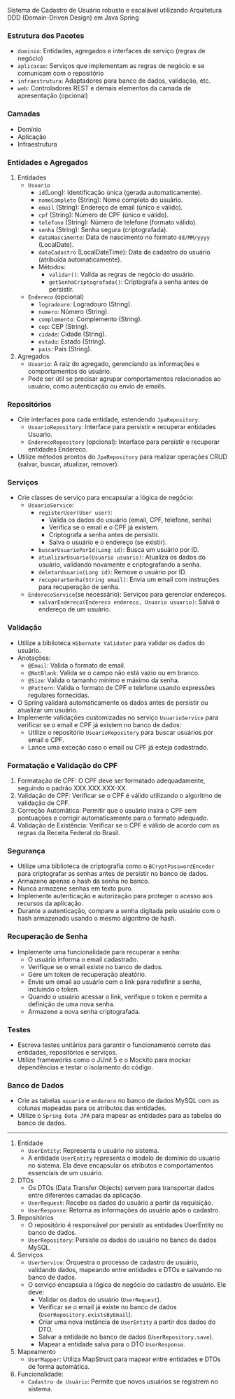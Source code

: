 Sistema de Cadastro de Usuário robusto e escalável utilizando Arquitetura DDD (Domain-Driven Design) em Java Spring

### Estrutura dos Pacotes

* `dominio`: Entidades, agregados e interfaces de serviço (regras de negócio)
* `aplicacao`: Serviços que implementam as regras de negócio e se comunicam com o repositório
* `infraestrutura`: Adaptadores para banco de dados, validação, etc.
* `web`: Controladores REST e demais elementos da camada de apresentação (opcional)

### Camadas

* Domínio
* Aplicação
* Infraestrutura

### Entidades e Agregados

1. Entidades
    * `Usuario`
        * `id`(Long): Identificação única (gerada automaticamente).
        * `nomeCompleto` (String): Nome completo do usuário.
        * `email` (String): Endereço de email (único e válido).
        * `cpf` (String): Número de CPF (único e válido).
        * `telefone` (String): Número de telefone (formato válido).
        * `senha` (String): Senha segura (criptografada).
        * `dataNascimento`: Data de nascimento no formato `dd/MM/yyyy` (LocalDate).
        * `dataCadastro` (LocalDateTime): Data de cadastro do usuário (atribuída automaticamente).
        * Métodos:
            * `validar()`: Valida as regras de negócio do usuário.
            * `getSenhaCriptografada()`: Criptografa a senha antes de persistir.
    * `Endereco` (opcional)
        * `logradouro`: Logradouro (String).
        * `numero`: Número (String).
        * `complemento`: Complemento (String).
        * `cep`: CEP (String).
        * `cidade`: Cidade (String).
        * `estado`: Estado (String).
        * `pais`: País (String).
2. Agregados
    * `Usuario`: A raiz do agregado, gerenciando as informações e comportamentos do usuário.
    * Pode ser útil se precisar agrupar comportamentos relacionados ao usuário, como autenticação ou envio de emails.

### Repositórios

* Crie interfaces para cada entidade, estendendo `JpaRepository`:
    * `UsuarioRepository`: Interface para persistir e recuperar entidades Usuario.
    * `EnderecoRepository` (opcional): Interface para persistir e recuperar entidades Endereco.
* Utilize métodos prontos do `JpaRepository` para realizar operações CRUD (salvar, buscar, atualizar, remover).

### Serviços

* Crie classes de serviço para encapsular a lógica de negócio:
    * `UsuarioService`:
        * `registerUser(User user)`:
            * Valida os dados do usuário (email, CPF, telefone, senha)
            * Verifica se o email e o CPF já existem.
            * Criptografa a senha antes de persistir.
            * Salva o usuário e o endereço (se existir).
        * `buscarUsuarioPorId(Long id)`: Busca um usuário por ID.
        * `atualizarUsuario(Usuario usuario)`: Atualiza os dados do usuário, validando novamente e criptografando a
          senha.
        * `deletarUsuario(Long id)`: Remove o usuário por ID.
        * `recuperarSenha(String email)`: Envia um email com instruções para recuperação de senha.
    * `EnderecoService`(se necessário): Serviços para gerenciar endereços.
        * `salvarEndereco(Endereco endereco, Usuario usuario)`: Salva o endereço de um usuário.

### Validação

* Utilize a biblioteca `Hibernate Validator` para validar os dados do usuário.
* Anotações:
    * `@Email`: Valida o formato de email.
    * `@NotBlank`: Valida se o campo não está vazio ou em branco.
    * `@Size`: Valida o tamanho mínimo e máximo da senha.
    * `@Pattern`: Valida o formato de CPF e telefone usando expressões regulares fornecidas.
* O Spring validará automaticamente os dados antes de persistir ou atualizar um usuário.
* Implemente validações customizadas no serviço `UsuarioService` para verificar se o email e CPF já existem no banco de
  dados:
    * Utilize o repositório `UsuarioRepository` para buscar usuários por email e CPF.
    * Lance uma exceção caso o email ou CPF já esteja cadastrado.

### Formatação e Validação do CPF

1. Formatação de CPF: O CPF deve ser formatado adequadamente, seguindo o padrão XXX.XXX.XXX-XX.
2. Validação de CPF: Verificar se o CPF é válido utilizando o algoritmo de validação de CPF.
3. Correção Automática: Permitir que o usuário insira o CPF sem pontuações e corrigir automaticamente para o formato
   adequado.
4. Validação de Existência: Verificar se o CPF é válido de acordo com as regras da Receita Federal do Brasil.

### Segurança

* Utilize uma biblioteca de criptografia como o `BCryptPasswordEncoder` para criptografar as senhas antes de persistir
  no banco de dados.
* Armazene apenas o hash da senha no banco.
* Nunca armazene senhas em texto puro.
* Implemente autenticação e autorização para proteger o acesso aos recursos da aplicação.
* Durante a autenticação, compare a senha digitada pelo usuário com o hash armazenado usando o mesmo algoritmo de hash.

### Recuperação de Senha

* Implemente uma funcionalidade para recuperar a senha:
    * O usuário informa o email cadastrado.
    * Verifique se o email existe no banco de dados.
    * Gere um token de recuperação aleatório.
    * Envie um email ao usuário com o link para redefinir a senha, incluindo o token.
    * Quando o usuário acessar o link, verifique o token e permita a definição de uma nova senha.
    * Armazene a nova senha criptografada.

### Testes

* Escreva testes unitários para garantir o funcionamento correto das entidades, repositórios e serviços.
* Utilize frameworks como o JUnit 5 e o Mockito para mockar dependências e testar o isolamento do código.

### Banco de Dados

* Crie as tabelas `usuario` e `endereco` no banco de dados MySQL com as colunas mapeadas para os atributos das
  entidades.
* Utilize o `Spring Data JPA` para mapear as entidades para as tabelas do banco de dados.

---

1. Entidade
    * `UserEntity`: Representa o usuário no sistema.
    * A entidade `UserEntity` representa o modelo de domínio do usuário no sistema. Ela deve encapsular os atributos e
      comportamentos essenciais de um usuário.
2. DTOs
    * Os DTOs (Data Transfer Objects) servem para transportar dados entre diferentes camadas da aplicação.
    * `UserRequest`: Recebe os dados do usuário a partir da requisição.
    * `UserResponse`: Retorna as informações do usuário após o cadastro.
3. Repositórios
    * O repositório é responsável por persistir as entidades UserEntity no banco de dados.
    * `UserRepository`: Persiste os dados do usuário no banco de dados MySQL.
4. Serviços
    * `UserService`: Orquestra o processo de cadastro de usuário, validando dados, mapeando entre entidades e DTOs e
      salvando no banco de dados.
    * O serviço encapsula a lógica de negócio do cadastro de usuário. Ele deve:
        * Validar os dados do usuário (`UserRequest`).
        * Verificar se o email já existe no banco de dados (`UserRepository.existsByEmail`).
        * Criar uma nova instância de `UserEntity` a partir dos dados do DTO.
        * Salvar a entidade no banco de dados (`UserRepository.save`).
        * Mapear a entidade salva para o DTO `UserResponse`.
5. Mapeamento
    * `UserMapper`: Utiliza MapStruct para mapear entre entidades e DTOs de forma automática.
6. Funcionalidade:
    * `Cadastro de Usuário`: Permite que novos usuários se registrem no sistema.
